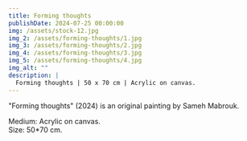 ```yaml
---
title: Forming thoughts
publishDate: 2024-07-25 00:00:00
img: /assets/stock-12.jpg
img_2: /assets/forming-thoughts/1.jpg
img_3: /assets/forming-thoughts/2.jpg
img_4: /assets/forming-thoughts/3.jpg
img_5: /assets/forming-thoughts/4.jpg
img_alt: ""
description: |
  Forming thoughts | 50 x 70 cm | Acrylic on canvas.
---
```


"Forming thoughts" (2024) is an original painting by Sameh Mabrouk.

Medium: Acrylic on canvas.\
Size: 50*70 cm.